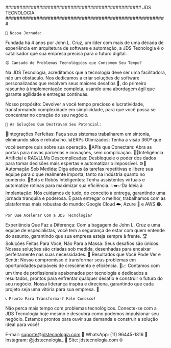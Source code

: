################################################  JDS TECNOLOGIA  #########################################################

    🧩 Nossa Jornada:
Fundada há 4 anos por John L. Cruz, um líder com mais de uma década de experiência em arquitetura de software e automação, a JDS Tecnologia é o catalisador que sua empresa precisa para o futuro digital.

    😩 Cansado de Problemas Tecnológicos que Consomem Seu Tempo?
Na JDS Tecnologia, acreditamos que a tecnologia deve ser uma facilitadora, não um obstáculo. Nos dedicamos a criar soluções de software personalizadas que resolvem seus maiores desafios 🚀, do primeiro rascunho à implementação completa, usando uma abordagem ágil que garante agilidade e entregas contínuas.

Nosso propósito: Devolver a você tempo precioso e lucratividade, transformando complexidade em simplicidade, para que você possa se concentrar no coração do seu negócio.

    🔑 As Soluções Que Destravam Seu Potencial:
🤝Integrações Perfeitas: Faça seus sistemas trabalharem em sintonia, eliminando silos e retrabalho. 
📊ERPs Otimizados: Tenha a visão 360º que você sempre quis sobre sua operação. 
🔗APIs que Conectam: Abra as portas para novas parcerias e inovações, sem complicação. 
🧠✨Inteligência Artificial e RAG/LLMs Descomplicadas: Desbloqueie o poder dos dados para tomar decisões mais espertas e automatizar o impossível. 
⚙️🤖Automação Sob Medida: Diga adeus às tarefas repetitivas e libere sua equipe para o que realmente importa, tanto na indústria quanto no comércio. 
💬Bots e Robôs Inteligentes: Tenha assistentes virtuais e automatize rotinas para maximizar sua eficiência. 
💡➡️✅Da Ideia à Implantação: Nós cuidamos de tudo, do conceito à entrega, garantindo uma jornada tranquila e poderosa. 
E para entregar o melhor, trabalhamos com as plataformas mais robustas do mundo: Google Cloud ☁️, Azure 🔵 e AWS 🟠.

    Por Que Acelerar Com a JDS Tecnologia?
Experiência Que Faz a Diferença: Com a bagagem de John L. Cruz e uma equipe de especialistas, você tem a segurança de estar com quem entende do assunto, garantindo que sua empresa esteja sempre à frente. 🏆
Soluções Feitas Para Você, Não Para a Massa: Seus desafios são únicos. Nossas soluções são criadas sob medida, desenhadas para encaixar perfeitamente nas suas necessidades. 🧵
Resultados que Você Pode Ver e Sentir: Nosso compromisso é transformar seus problemas em oportunidades palpáveis de crescimento e eficiência. 🌱📈
Contamos com um time de profissionais apaixonados por tecnologia e dedicados a resultados, prontos para enfrentar qualquer desafio e construir o futuro do seu negócio. Nossa liderança inspira e direciona, garantindo que cada projeto seja uma vitória para sua empresa. 🌟

    📞 Pronto Para Transformar? Fale Conosco!
Não perca mais tempo com problemas tecnológicos. Conecte-se com a JDS Tecnologia hoje mesmo e descubra como podemos impulsionar seu negócio. Estamos prontos para ouvir sua demanda e construir a solução ideal para você!

E-mail: suporte@jdstecnologia.com 📧
WhatsApp: (11) 96445-1816 📱
Instagram: @jdstecnologia_ 📸
Site: jdstecnologia.com 🌐
